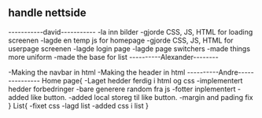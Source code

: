 ## handle nettside

-----------david-----------
-la inn bilder
-gjorde CSS, JS, HTML for loading screenen
-lagde en temp js for homepage
-gjorde CSS, JS, HTML for userpage screenen
-lagde login page
-lagde page switchers
-made things more uniform
-made the base for list
----------Alexander--------

-Making the navbar in html
-Making the header in html
----------Andre---------------
Home page{
-Laget hedder ferdig i html og css
-implementert hedder forbedringer
-bare generere random fra js
-fotter inplementert
-added like button.
-added local storeg til like button.
-margin and pading fix
}
List{
-fixet css
-lagd list
-added css i list
}
